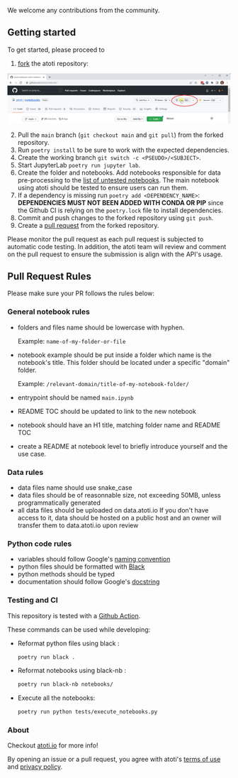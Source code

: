 We welcome any contributions from the community. 

## Getting started

To get started, please proceed to 

1. [fork](https://docs.github.com/en/get-started/quickstart/fork-a-repo) the atoti repository:

<img src="assets/fork_atoti_repo.png">

2. Pull the `main` branch (`git checkout main` and `git pull`) from the forked repository.
3. Run `poetry install` to be sure to work with the expected dependencies.
4. Create the working branch `git switch -c <PSEUDO>/<SUBJECT>`.
5. Start JupyterLab `poetry run jupyter lab`.
6. Create the folder and notebooks.
    Add notebooks responsible for data pre-processing to the [list of untested notebooks](tests/execute_notebooks.py).
    The main notebook using atoti should be tested to ensure users can run them.
7. If a dependency is missing run `poetry add <DEPENDENCY_NAME>`: **DEPENDENCIES MUST NOT BEEN ADDED WITH CONDA OR PIP** since the Github CI is relying on the `poetry.lock` file to install dependencies.
8. Commit and push changes to the forked repository using `git push`.
9. Create a [pull request](https://docs.github.com/en/pull-requests/collaborating-with-pull-requests/proposing-changes-to-your-work-with-pull-requests/about-pull-requests) from the forked repository. 

Please monitor the pull request as each pull request is subjected to automatic code testing. In addition, the atoti team will review and comment on the pull request to ensure the submission is align with the API's usage.


## Pull Request Rules
Please make sure your PR follows the rules below:

### General notebook rules

- folders and files name should be lowercase with hyphen.

  Example: `name-of-my-folder-or-file`

- notebook example should be put inside a folder which name is the notebook's title. This folder should be located under a specific "domain" folder.

  Example: `/relevant-domain/title-of-my-notebook-folder/`

- entrypoint should be named `main.ipynb`
- README TOC should be updated to link to the new notebook
- notebook should have an H1 title, matching folder name and README TOC
- create a README at notebook level to briefly introduce yourself and the use case.

### Data rules

- data files name should use snake_case
- data files should be of reasonnable size, not exceeding 50MB, unless programmatically generated
- all data files should be uploaded on data.atoti.io If you don't have access to it, data should be hosted on a public host and an owner will transfer them to data.atoti.io upon review

### Python code rules

- variables should follow Google's [naming convention](http://google.github.io/styleguide/pyguide.html#316-naming)
- python files should be formatted with [Black](https://black.readthedocs.io/en/stable/)
- python methods should be typed
- documentation should follow Google's [docstring](http://google.github.io/styleguide/pyguide.html#381-docstrings)

### Testing and CI

This repository is tested with a [Github Action](.github/workflows/test.yaml).

These commands can be used while developing:

- Reformat python files using black :

  ```bash
  poetry run black .
  ```

- Reformat notebooks using black-nb :

  ```bash
  poetry run black-nb notebooks/
  ```

- Execute all the notebooks:

  ```bash
  poetry run python tests/execute_notebooks.py
  ```



### About

Checkout [atoti.io](https://www.atoti.io) for more info!

By opening an issue or a pull request, you agree with atoti's [terms of use](https://www.atoti.io/terms) and [privacy policy](https://www.atoti.io/privacy-policy).
